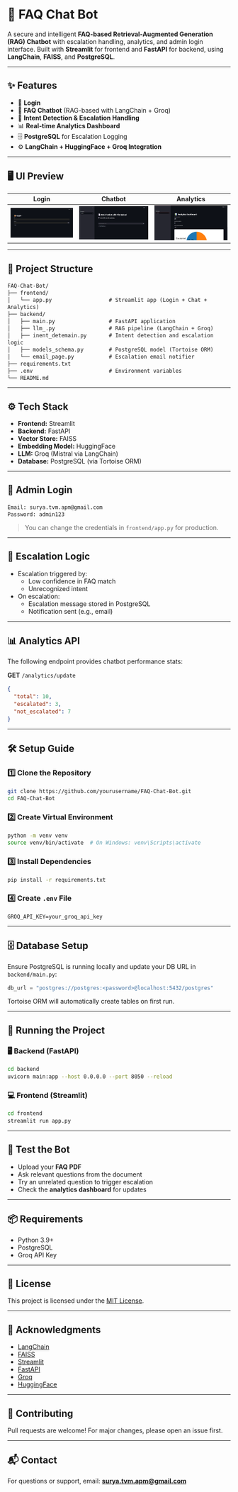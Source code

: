 # 🤖 FAQ Chat Bot

A secure and intelligent **FAQ-based Retrieval-Augmented Generation (RAG) Chatbot** with escalation handling, analytics, and admin login interface. Built with **Streamlit** for frontend and **FastAPI** for backend, using **LangChain**, **FAISS**, and **PostgreSQL**.

---

## ✨ Features

- 🔐 **Login**
- 💬 **FAQ Chatbot** (RAG-based with LangChain + Groq)
- 🧠 **Intent Detection & Escalation Handling**
- 📊 **Real-time Analytics Dashboard**
- 🗄️ **PostgreSQL** for Escalation Logging
- ⚙️ **LangChain + HuggingFace + Groq Integration**

---

## 🖥️ UI Preview

| Login | Chatbot | Analytics |
|-------|---------|-----------|
| ![Login](screenshots/login.png) | ![Chat](screenshots/chat.png) | ![Analytics](screenshots/analytics.png) |

---

## 📁 Project Structure

```
FAQ-Chat-Bot/
├── frontend/
│   └── app.py                  # Streamlit app (Login + Chat + Analytics)
├── backend/
│   ├── main.py                 # FastAPI application
│   ├── llm_.py                 # RAG pipeline (LangChain + Groq)
│   ├── inent_detemain.py       # Intent detection and escalation logic
│   ├── models_schema.py        # PostgreSQL model (Tortoise ORM)
│   └── email_page.py           # Escalation email notifier
├── requirements.txt
├── .env                        # Environment variables
└── README.md
```

---

## ⚙️ Tech Stack

- **Frontend:** Streamlit
- **Backend:** FastAPI
- **Vector Store:** FAISS
- **Embedding Model:** HuggingFace
- **LLM:** Groq (Mistral via LangChain)
- **Database:** PostgreSQL (via Tortoise ORM)

---

## 🔐 Admin Login

```text
Email: surya.tvm.apm@gmail.com
Password: admin123
```

> You can change the credentials in `frontend/app.py` for production.

---

## 🧠 Escalation Logic

- Escalation triggered by:
  - Low confidence in FAQ match
  - Unrecognized intent
- On escalation:
  - Escalation message stored in PostgreSQL
  - Notification sent (e.g., email)

---

## 📊 Analytics API

The following endpoint provides chatbot performance stats:

**GET** `/analytics/update`

```json
{
  "total": 10,
  "escalated": 3,
  "not_escalated": 7
}
```

---

## 🛠️ Setup Guide

### 1️⃣ Clone the Repository

```bash
git clone https://github.com/yourusername/FAQ-Chat-Bot.git
cd FAQ-Chat-Bot
```

### 2️⃣ Create Virtual Environment

```bash
python -m venv venv
source venv/bin/activate  # On Windows: venv\Scripts\activate
```

### 3️⃣ Install Dependencies

```bash
pip install -r requirements.txt
```

### 4️⃣ Create `.env` File

```env
GROQ_API_KEY=your_groq_api_key
```

---

## 🗄️ Database Setup

Ensure PostgreSQL is running locally and update your DB URL in `backend/main.py`:

```python
db_url = "postgres://postgres:<password>@localhost:5432/postgres"
```

Tortoise ORM will automatically create tables on first run.

---

## 🚀 Running the Project

### 🖥️ Backend (FastAPI)

```bash
cd backend
uvicorn main:app --host 0.0.0.0 --port 8050 --reload
```

### 💻 Frontend (Streamlit)

```bash
cd frontend
streamlit run app.py
```

---

## 🧪 Test the Bot

- Upload your **FAQ PDF**
- Ask relevant questions from the document
- Try an unrelated question to trigger escalation
- Check the **analytics dashboard** for updates

---

## 📦 Requirements

- Python 3.9+
- PostgreSQL
- Groq API Key

---

## 📃 License

This project is licensed under the [MIT License](LICENSE).

---

## 🙏 Acknowledgments

- [LangChain](https://www.langchain.com/)
- [FAISS](https://github.com/facebookresearch/faiss)
- [Streamlit](https://streamlit.io/)
- [FastAPI](https://fastapi.tiangolo.com/)
- [Groq](https://groq.com/)
- [HuggingFace](https://huggingface.co/)

---

## 🤝 Contributing

Pull requests are welcome! For major changes, please open an issue first.

---

## 📬 Contact

For questions or support, email: **surya.tvm.apm@gmail.com**